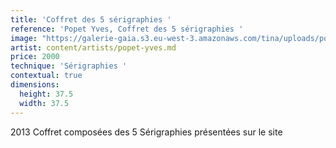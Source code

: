 ```yaml
---
title: 'Coffret des 5 sérigraphies '
reference: 'Popet Yves, Coffret des 5 sérigraphies '
image: "https://galerie-gaia.s3.eu-west-3.amazonaws.com/tina/uploads/popet-yves/galerie-gaia-popet-yves-coffret seÌ\x81rigraphie.jpg"
artist: content/artists/popet-yves.md
price: 2000
technique: 'Sérigraphies '
contextual: true
dimensions:
  height: 37.5
  width: 37.5
---
```


2013 Coffret composées des 5 Sérigraphies présentées sur le site
